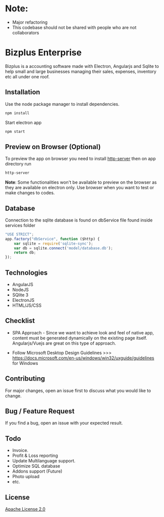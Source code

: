 # Note: 

- Major refactoring 
- This codebase should not be shared with people who are not collaborators


# Bizplus Enterprise

Bizplus is a accounting software made with Electron, Angularjs and Sqlite to help small and large businesses managing their sales, expenses, inventory etc all under one roof. 

## Installation

Use the node package manager to install dependencies.

```bash
npm install
```

Start electron app
```bash
npm start
```

## Preview on Browser (Optional)

To preview the app on browser you need to install  [http-server](https://www.npmjs.com/package/http-server) then on app directory run

```bash
http-server
```

**Note**: Some functionalities won't be available to preview on the browser as they are available on electron only. Use browser when you want to test or make changes to codes.



## Database

Connection to the sqlite database is found on dbService file found inside services folder

```javascript
"USE STRICT";
app.factory("dbService", function ($http) {
    var sqlite = require('sqlite-sync');
    var db = sqlite.connect('model/database.db');
    return db;
});

```

## Technologies
- AngularJS
- NodeJS
- SQlite 3
- ElectronJS
- HTML/JS/CSS


## Checklist
- SPA Approach - Since we want to achieve look and feel of native app, content must be generated dynamically on the existing page itself. Angularjs/Vuejs are great on this type of approach.

- Follow Microsoft Desktop Design Guidelines >>> https://docs.microsoft.com/en-us/windows/win32/uxguide/guidelines for Windows


## Contributing
For major changes, open an issue first to discuss what you would like to change.

## Bug / Feature Request

If you find a bug, open an issue with your expected result.

## Todo

- Invoice.
- Profit & Loss reporting
- Update Multilanguage support.
- Optimize SQL database
- Addons support (Future)
- Photo upload
- etc.


## License
[Apache License 2.0](http://www.apache.org/licenses/LICENSE-2.0)

